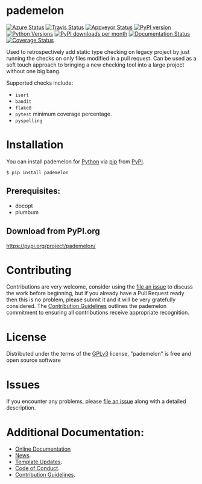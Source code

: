 # pademelon

[![Azure Status](https://dev.azure.com/timgates/timgates/_apis/build/status/pademelon-dev.pademelon?branchName=master)](https://dev.azure.com/timgates/timgates/_build/latest?definitionId=7&branchName=master)
[![Travis Status](https://travis-ci.org/pademelon-dev/pademelon.svg?branch=master)](https://travis-ci.org/pademelon-dev/pademelon)
[![Appveyor Status](https://ci.appveyor.com/api/projects/status/github/appveyor_user_goes_here/pademelon/branch/master?svg=true)](https://ci.appveyor.com/project/appveyor_user_goes_here/pademelon)
[![PyPI version](https://img.shields.io/pypi/v/pademelon.svg)](https://pypi.org/project/pademelon)
[![Python Versions](https://img.shields.io/pypi/pyversions/pademelon.svg)](https://pypi.org/project/pademelon)
[![PyPI downloads per month](https://img.shields.io/pypi/dm/pademelon.svg)](https://pypi.org/project/pademelon)
[![Documentation Status](https://readthedocs.org/projects/pademelon/badge/?version=latest)](https://pademelon.readthedocs.io/en/latest/?badge=latest)
[![Coverage Status](https://coveralls.io/repos/github/pademelon-dev/pademelon/badge.svg)](https://coveralls.io/github/pademelon-dev/pademelon/)

Used to retrospectively add static type checking on legacy project by just
running the checks on only files modified in a pull request. Can be used as a
soft touch approach to bringing a new checking tool into a large project
without one big bang.

Supported checks include:
* `isort`
* `bandit`
* `flake8`
* `pytest` minimum coverage percentage.
* `pyspelling`

# Installation

You can install pademelon for
[Python](https://www.python.org/) via
[pip](https://pypi.org/project/pip/)
from [PyPI](https://pypi.org/).

```
$ pip install pademelon
```




## Prerequisites:
- docopt
- plumbum


## Download from PyPI.org

https://pypi.org/project/pademelon/



# Contributing

Contributions are very welcome, consider using the
[file an issue](https://github.com/pademelon-dev/pademelon/issues)
to discuss the work before beginning, but if you already have a Pull Request
ready then this is no problem, please submit it and it will be very gratefully
considered. The [Contribution Guidelines](CONTRIBUTING.md)
outlines the pademelon commitment to ensuring all
contributions receive appropriate recognition.

# License


Distributed under the terms of the [GPLv3](https://opensource.org/licenses/GPL-3.0)
license, "pademelon" is free and open source software


# Issues

If you encounter any problems, please
[file an issue](https://github.com/pademelon-dev/pademelon/issues)
along with a detailed description.

# Additional Documentation:

* [Online Documentation](https://pademelon.readthedocs.io/en/latest/)
* [News](NEWS.rst).
* [Template Updates](COOKIECUTTER_UPDATES.md).
* [Code of Conduct](CODE_OF_CONDUCT.md).
* [Contribution Guidelines](CONTRIBUTING.md).
